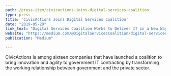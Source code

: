 ```yaml
---
path: /press-item/civicactions-joins-digital-services-coalition
type: press
title: 'CivicActions Joins Digital Services Coalition'
date: "2019-05-29"
link_text: "Digital Services Coalition Works to Deliver IT in a New Way to the Federal Government"
website: "https://medium.com/@DigitalServicesCoalition/digital-services-coalition-works-to-deliver-it-in-a-new-way-to-the-federal-government-3bc1e59bc4e7"
publication: "Medium"

---
```


CivicActions is among sixteen companies that have launched a coalition to bring innovation and agility to government IT contracting by transforming the working relationship between government and the private sector.
